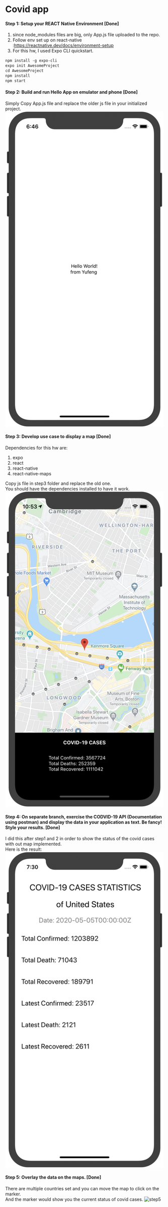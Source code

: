 # Covid app     
   
#### Step 1:  Setup your REACT Native Environment [Done]        
1. since node_modules files are big, only App.js file uploaded to the repo. 
2. Follow env set up on react-native :https://reactnative.dev/docs/environment-setup
3. For this hw, I used Expo CLI quickstart.   
```
npm install -g expo-cli
expo init AwesomeProject
cd AwesomeProject
npm install
npm start
```

#### Step 2: Build and run Hello App on emulator and phone [Done]      
Simply Copy App.js file and replace the older js file in your initialized project.
![step1](/step1and2/step1&2.png)

#### Step 3:  Develop use case to display a map [Done]         
Dependencies for this hw are:     
1. expo        
2. react       
3. react-native       
4. react-native-maps     

Copy js file in step3 folder and replace the old one. <br>
You should have the dependencies installed to have it work.  
![step2](/step3/step3.png)       

#### Step 4:  On separate branch, exercise the CODVID-19 API (Documentation using postman) and display the data in your application as text.  Be fancy!  Style your results. [Done]      
I did this after step1 and 2 in order to show the status of the covid cases with out map implemented.<br>
Here is the result:
![step4](/step4/step4.png)

#### Step 5:  Overlay the data on the maps. [Done]        
There are multiple countries set and you can move the map to click on the marker.<br>
And the marker would show you the current status of covid cases.
![step5](/step5/step5.png)    

